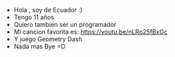 - Hola , soy de Ecuador :)
- Tengo 11 años
- Quiero tambien ser un programador
- Mi cancion favorita es: https://youtu.be/nLRo25fBxGc
- Y juego Geometry Dash
- Nada mas Bye =D

<!---
M4YK3LF4K3/M4YK3LF4K3 is a ✨ special ✨ repository because its `README.md` (this file) appears on your GitHub profile.
You can click the Preview link to take a look at your changes.
--->
